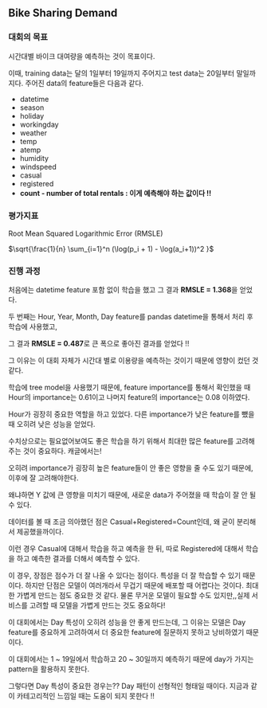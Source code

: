 ## Bike Sharing Demand

### 대회의 목표

시간대별 바이크 대여량을 예측하는 것이 목표이다. 

이때, training data는 달의 1일부터 19일까지 주어지고 test data는 20일부터 말일까지다. 주어진 data의 feature들은 다음과 같다.

- datetime
- season
- holiday
- workingday
- weather
- temp
- atemp
- humidity
- windspeed
- casual
- registered
- **count - number of total rentals :  이게 예측해야 하는 값이다 !!**

### 평가지표

Root Mean Squared Logarithmic Error (RMSLE)

$\sqrt{\frac{1}{n} \sum_{i=1}^n (\log(p_i + 1) - \log(a_i+1))^2 }$

### 진행 과정
처음에는 datetime feature 포함 없이 학습을 했고 그 결과 **RMSLE = 1.368**을 얻었다.

두 번째는 Hour, Year, Month, Day feature를 pandas datetime을 통해서 처리 후 학습에 사용했고,

그 결과 **RMSLE = 0.487**로 큰 폭으로 좋아진 결과를 얻었다 !!  

그 이유는 이 대회 자체가 시간대 별로 이용량을 예측하는 것이기 때문에 영향이 컸던 것 같다. 

학습에 tree model을 사용했기 때문에, feature importance를 통해서 확인했을 때 Hour의 importance는 0.61이고 나머지 feature의 importance는 0.08 이하였다.

Hour가 굉장히 중요한 역할을 하고 있었다. 다른 importance가 낮은 feature를 뺐을 때 오히려 낮은 성능을 얻었다. 

수치상으로는 필요없어보여도 좋은 학습을 하기 위해서 최대한 많은 feature를 고려해주는 것이 중요하다. 캐글에서는! 

오히려 importance가 굉장히 높은 feature들이 안 좋은 영향을 줄 수도 있기 때문에, 이후에 잘 고려해야한다. 

왜냐하면 Y 값에 큰 영향을 미치기 때문에, 새로운 data가 주어졌을 때 학습이 잘 안 될 수 있다. 

데이터를 볼 때 조금 의아했던 점은 Casual+Registered=Count인데, 왜 굳이 분리해서 제공했을까이다. 

이런 경우 Casual에 대해서 학습을 하고 예측을 한 뒤, 따로 Registered에 대해서 학습을 하고 예측한 결과를 더해서 예측할 수 있다. 

이 경우, 장점은 점수가 더 잘 나올 수 있다는 점이다. 특성을 더 잘 학습할 수 있기 때문이다. 하지만 단점은 모델이 여러개라서 무겁기 때문에 배포할 때 어렵다는 것이다. 최대한 가볍게 만드는 점도 중요한 것 같다. 물론 무거운 모델이 필요할 수도 있지만,,실제 서비스를 고려할 때 모델을 가볍게 만드는 것도 중요하다!

이 대회에서는 Day 특성이 오히려 성능을 안 좋게 만드는데, 그 이유는 모델은 Day feature를 중요하게 고려하여서 더 중요한 feature에 질문하지 못하고 낭비하였기 때문이다. 

이 대회에서는 1 ~ 19일에서 학습하고 20 ~ 30일까지 예측하기 때문에 day가 가지는 pattern을 활용하지 못한다.

그렇다면 Day 특성이 중요한 경우는?? Day 패턴이 선형적인 형태일 때이다. 지금과 같이 카테고리적인 느낌일 때는 도움이 되지 못한다 !!
